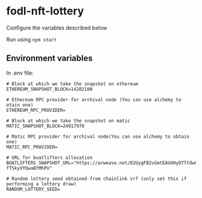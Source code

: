 # fodl-nft-lottery

Configure the variables described below

Run using `npm start`

## Environment variables

In .env file:

```
# Block at which we take the snapshot on ethereum
ETHEREUM_SNAPSHOT_BLOCK=14202100

# Ethereum RPC provider for archival node (You can use alchemy to otain one)
ETHEREUM_RPC_PROVIDER=

# Block at which we take the snapshot on matic
MATIC_SNAPSHOT_BLOCK=24917978

# Matic RPC provider for archival node(You can use alchemy to obtain one)
MATIC_RPC_PROVIDER=

# URL for boatlifters allocation
BOATLIFTERS_SNAPSHOT_URL="https://arweave.net/D2UygFB2vGmtEAUUHyD7Ttdw0N-fTSkyVYQwaBtMhPU"

# Random lottery seed obtained from chainlink vrf (only set this if performing a lottery draw)
RANDOM_LOTTERY_SEED=
```
